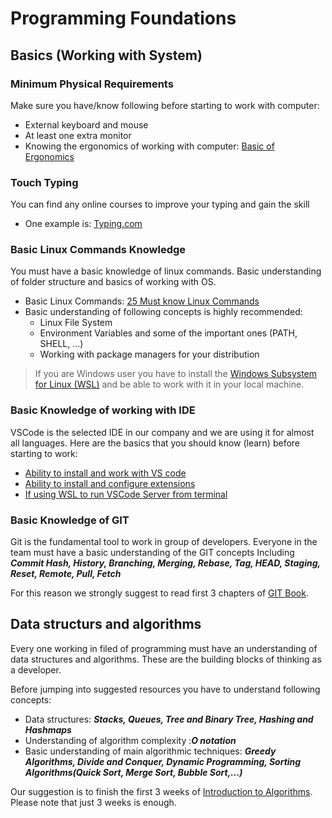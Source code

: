 # Programming Foundations 

## Basics (Working with System)

### Minimum Physical Requirements 

Make sure you have/know following before starting to work with computer: 
* External keyboard and mouse 
* At least one extra monitor 
* Knowing the ergonomics of working with computer: [Basic of Ergonomics](https://blog.codinghorror.com/computer-workstation-ergonomics/) 


### Touch Typing 

You can find any online courses to improve your typing and gain the skill 

- One example is: [Typing.com](https://www.typing.com/student/lessons) 

### Basic Linux Commands Knowledge 

You must have a basic knowledge of linux commands.  Basic understanding of folder structure and basics of working with OS. 

* Basic Linux Commands: [25 Must know Linux Commands](https://hackr.io/blog/basic-linux-commands)
* Basic understanding of following concepts is highly recommended:
    * Linux File System 
    * Environment Variables and some of the important ones (PATH, SHELL, ...)
    * Working with package managers for your distribution

> If you are Windows user you have to install the [Windows Subsystem for Linux (WSL)](https://docs.microsoft.com/en-us/windows/wsl/install)  and be able to work with it in your local machine. 

### Basic Knowledge of working with IDE 
VSCode is the selected IDE in our company and we are using it for almost all languages.  Here are the basics that you should know (learn) before starting to work: 
* [Ability to install and work with VS code ](https://code.visualstudio.com/docs)
* [Ability to install and configure extensions](https://code.visualstudio.com/docs/editor/extension-marketplace) 
* [If using WSL to run VSCode Server from terminal ](https://code.visualstudio.com/docs/remote/wsl)

### Basic Knowledge of GIT 
Git is the fundamental tool to work in group of developers.  Everyone in the team must have a basic understanding of the GIT concepts Including ***Commit Hash, History, Branching, Merging, Rebase, Tag, HEAD, Staging, Reset, Remote, Pull, Fetch***

For this reason we strongly suggest to read first 3 chapters of [GIT Book](https://git-scm.com/book/en/v2). 

##  Data structurs and algorithms 
Every one working in filed of programming must have an understanding of data structures and algorithms. These are the building blocks of thinking as a developer. 

Before jumping into suggested resources you have to understand following concepts: 
* Data structures: ***Stacks, Queues, Tree and Binary Tree, Hashing and Hashmaps***
* Understanding of algorithm complexity :***O notation***
* Basic understanding of main algorithmic techniques: ***Greedy Algorithms, Divide and Conquer, Dynamic Programming, Sorting Algorithms(Quick Sort, Merge Sort, Bubble Sort,...)***

Our suggestion is to finish the first 3 weeks of [Introduction to Algorithms](https://www.coursera.org/learn/algorithms-part1). Please note that just 3 weeks is enough. 